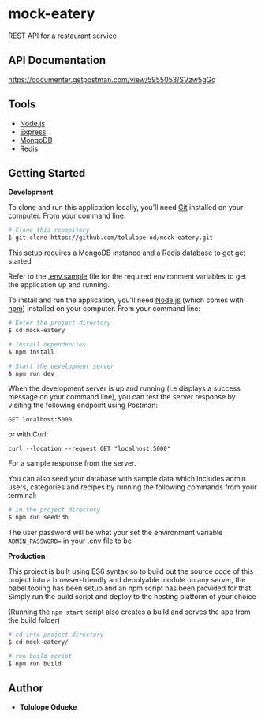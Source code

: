 # mock-eatery

REST API for a restaurant service

## API Documentation

https://documenter.getpostman.com/view/5955053/SVzw5gGq

## Tools

- [Node.js](https://nodejs.org/)
- [Express](https://expressjs.com/)
- [MongoDB](https://www.mongodb.com/)
- [Redis](https://redis.io/)

## Getting Started

**Development**

To clone and run this application locally, you'll need [Git](https://git-scm.com) installed on your computer. From your command line:

```bash
# Clone this repository
$ git clone https://github.com/tolulope-od/mock-eatery.git
```

This setup requires a MongoDB instance and a Redis database to get get started

Refer to the [.env.sample](.env.sample) file for the required environment variables to get the application up and running.

To install and run the application, you'll need [Node.js](https://nodejs.org/en/download/) (which comes with [npm](http://npmjs.com)) installed on your computer. From your command line:

```bash
# Enter the project directory
$ cd mock-eatery

# Install dependencies
$ npm install

# Start the development server
$ npm run dev

```

When the development server is up and running (i.e displays a success message on your command line), you can test the server response by visiting the following endpoint using Postman:

`GET localhost:5000`

or with Curl:

`curl --location --request GET "localhost:5000"`

For a sample response from the server.

You can also seed your database with sample data which includes admin users, categories and recipes by running the following commands from your terminal:

```bash
# in the project directory
$ npm run seed:db
```

The user password will be what your set the environment variable `ADMIN_PASSWORD=` in your .env file to be

**Production**

This project is built using ES6 syntax so to build out the source code of this project into a browser-friendly and depolyable module on any server, the babel tooling has been setup and an npm script has been provided for that. Simply run the build script and deploy to the hosting platform of your choice

(Running the `npm start` script also creates a build and serves the app from the build folder)

```bash
# cd into project directory
$ cd mock-eatery/

# run build script
$ npm run build
```

## Author

- **Tolulope Odueke**
